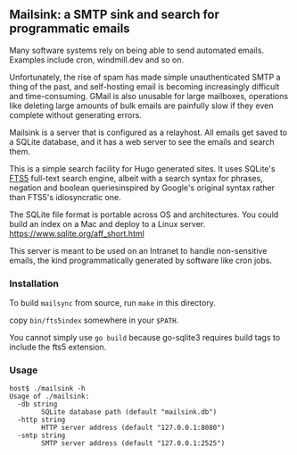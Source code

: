 ## Mailsink: a SMTP sink and search for programmatic emails

Many software systems rely on being able to send automated
emails. Examples include cron, windmill.dev and so on.

Unfortunately, the rise of spam has made simple unauthenticated SMTP a
thing of the past, and self-hosting email is becoming increasingly difficult
and time-consuming. GMail is also unusable for large mailboxes, operations
like deleting large amounts of bulk emails are painfully slow if they even
complete without generating errors.

Mailsink is a server that is configured as a relayhost. All emails get saved
to a SQLite database, and it has a web server to see the emails and search
them.

This is a simple search facility for Hugo generated sites. It uses SQLite's
[FTS5][1] full-text search engine, albeit with a search syntax for phrases,
negation and boolean queriesinspired  by Google's original syntax rather than
FTS5's idiosyncratic one.

The SQLite file format is portable across OS and architectures. You could
build an index on a Mac and deploy to a Linux server.
https://www.sqlite.org/aff_short.html

This server is meant to be used on an Intranet to handle non-sensitive emails,
the kind programmatically generated by software like cron jobs.

### Installation

To build `mailsync` from source, run `make` in this directory.

copy `bin/fts5index` somewhere in your `$PATH`.

You cannot simply use `go build` because go-sqlite3 requires build tags to
include the fts5 extension.

### Usage

```
host$ ./mailsink -h
Usage of ./mailsink:
  -db string
    	SQLite database path (default "mailsink.db")
  -http string
    	HTTP server address (default "127.0.0.1:8080")
  -smtp string
    	SMTP server address (default "127.0.0.1:2525")
```

[1]: https://www.sqlite.org/fts5.html


